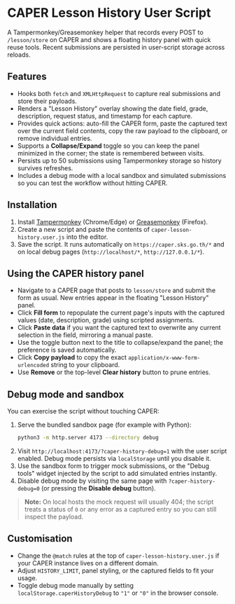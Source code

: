 # CAPER Lesson History User Script

A Tampermonkey/Greasemonkey helper that records every POST to
`/lesson/store` on CAPER and shows a floating history panel with quick reuse
tools. Recent submissions are persisted in user-script storage across reloads.

## Features

- Hooks both `fetch` and `XMLHttpRequest` to capture real submissions and store
  their payloads.
- Renders a "Lesson History" overlay showing the date field, grade, description,
  request status, and timestamp for each capture.
- Provides quick actions: auto-fill the CAPER form, paste the captured text over
  the current field contents, copy the raw payload to the clipboard, or remove
  individual entries.
- Supports a **Collapse/Expand** toggle so you can keep the panel minimized in
  the corner; the state is remembered between visits.
- Persists up to 50 submissions using Tampermonkey storage so history survives
  refreshes.
- Includes a debug mode with a local sandbox and simulated submissions so you can
  test the workflow without hitting CAPER.

## Installation

1. Install [Tampermonkey](https://www.tampermonkey.net/) (Chrome/Edge) or
   [Greasemonkey](https://www.greasespot.net/) (Firefox).
2. Create a new script and paste the contents of
   `caper-lesson-history.user.js` into the editor.
3. Save the script. It runs automatically on `https://caper.sks.go.th/*` and on
   local debug pages (`http://localhost/*`, `http://127.0.0.1/*`).

## Using the CAPER history panel

- Navigate to a CAPER page that posts to `lesson/store` and submit the form as
  usual. New entries appear in the floating "Lesson History" panel.
- Click **Fill form** to repopulate the current page's inputs with the captured
  values (date, description, grade) using scripted assignments.
- Click **Paste data** if you want the captured text to overwrite any current
  selection in the field, mirroring a manual paste.
- Use the toggle button next to the title to collapse/expand the panel; the
  preference is saved automatically.
- Click **Copy payload** to copy the exact `application/x-www-form-urlencoded`
  string to your clipboard.
- Use **Remove** or the top-level **Clear history** button to prune entries.

## Debug mode and sandbox

You can exercise the script without touching CAPER:

1. Serve the bundled sandbox page (for example with Python):
   ```bash
   python3 -m http.server 4173 --directory debug
   ```
2. Visit `http://localhost:4173/?caper-history-debug=1` with the user script
   enabled. Debug mode persists via `localStorage` until you disable it.
3. Use the sandbox form to trigger mock submissions, or the "Debug tools" widget
   injected by the script to add simulated entries instantly.
4. Disable debug mode by visiting the same page with
   `?caper-history-debug=0` (or pressing the **Disable debug** button).

> **Note:** On local hosts the mock request will usually 404; the script treats a
> status of `0` or any error as a captured entry so you can still inspect the
> payload.

## Customisation

- Change the `@match` rules at the top of `caper-lesson-history.user.js` if your
  CAPER instance lives on a different domain.
- Adjust `HISTORY_LIMIT`, panel styling, or the captured fields to fit your
  usage.
- Toggle debug mode manually by setting `localStorage.caperHistoryDebug` to `"1"`
  or `"0"` in the browser console.
